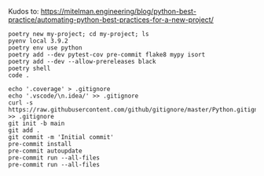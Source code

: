 Kudos to: https://mitelman.engineering/blog/python-best-practice/automating-python-best-practices-for-a-new-project/


```
poetry new my-project; cd my-project; ls
pyenv local 3.9.2
poetry env use python
poetry add --dev pytest-cov pre-commit flake8 mypy isort
poetry add --dev --allow-prereleases black
poetry shell
code .
```

```
echo '.coverage' > .gitignore
echo '.vscode/\n.idea/' >> .gitignore
curl -s https://raw.githubusercontent.com/github/gitignore/master/Python.gitignore >> .gitignore
git init -b main
git add .
git commit -m 'Initial commit'
pre-commit install
pre-commit autoupdate
pre-commit run --all-files
pre-commit run --all-files
```
